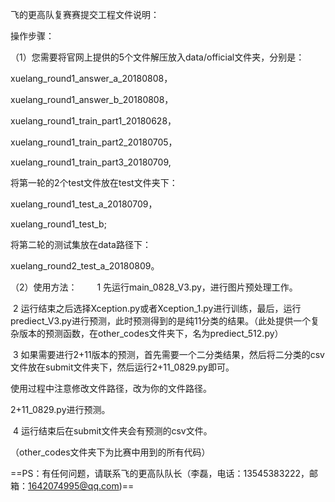 ﻿飞的更高队复赛赛提交工程文件说明：

操作步骤：

（1）您需要将官网上提供的5个文件解压放入data/official文件夹，分别是：

xuelang_round1_answer_a_20180808，

xuelang_round1_answer_b_20180808，

xuelang_round1_train_part1_20180628，

xuelang_round1_train_part2_20180705，

xuelang_round1_train_part3_20180709,

将第一轮的2个test文件放在test文件夹下：

xuelang_round1_test_a_20180709，

xuelang_round1_test_b;

将第二轮的测试集放在data路径下：

xuelang_round2_test_a_20180809。

（2）使用方法：
　　1 先运行main_0828_V3.py，进行图片预处理工作。

​	2 运行结束之后选择Xception.py或者Xception_1.py进行训练，最后，运行prediect_V3.py进行预测，此时预测得到的是纯11分类的结果。（此处提供一个复杂版本的预测函数，在other_codes文件夹下，名为prediect_512.py）

​	3 如果需要进行2+11版本的预测，首先需要一个二分类结果，然后将二分类的csv文件放在submit文件夹下，然后运行2+11_0829.py即可。

使用过程中注意修改文件路径，改为你的文件路径。

2+11_0829.py进行预测。

​	4 运行结束后在submit文件夹会有预测的csv文件。

（other_codes文件夹下为比赛中用到的所有代码）

==PS：有任何问题，请联系飞的更高队队长（李磊，电话：13545383222，邮箱：1642074995@qq.com)==